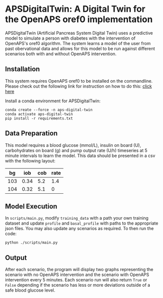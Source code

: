 # APSDigitalTwin: A Digital Twin for the OpenAPS oref0 implementation

APSDigitalTwin (Artificial Pancreas System Digital Twin) uses a predictive model to simulate a person with diabetes with the intervention of OpenAPS's oref0 algorithm. The system learns a model of the user from past obervational data and allows for this model to be run against different scenarios both with and without OpenAPS intervention.

## Installation

This system requires OpenAPS oref0 to be installed on the commandline. Please check out the following link for instruction on how to do this: [click here](https://github.com/openaps/oref0)

Install a conda environment for APSDigitalTwin:
```
conda create --force -n aps-digital-twin
conda activate aps-digital-twin
pip install -r requirements.txt
```
## Data Preparation

This model requires a blood glucose (mmol/L), insulin on board (U), carbohydrates on board (g) and pump output rate (U/h) timeseries at 5 minute intervals to learn the model. This data should be presented in a csv with the following layout:

| bg | iob | cob | rate |
| --- | --- | --- | --- |
| 103 | 0.34 | 5.2 | 1.4 |
| 104 | 0.32 | 5.1 | 0 |


## Model Execution

In `scripts/main.py`, modify `training_data` with a path your own training dataset and update `profile` and `basal_profile` with paths to the appropriate json files. You may also update any scenarios as required. To then run the code:
```
python ./scripts/main.py
```

## Output

After each scenario, the program will display two graphs representing the scenario with no OpenAPS intervention and the scenario with OpenAPS intervention every 5 minutes. Each scenario run will also return `True` or `False` depending if the scenario has less or more deviations outside of a safe blood glucose level.